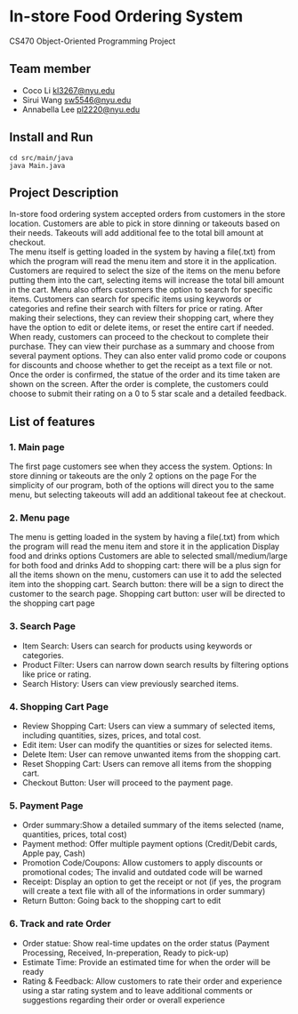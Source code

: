 # In-store Food Ordering System
CS470 Object-Oriented Programming Project

## Team member
- Coco Li kl3267@nyu.edu
- Sirui Wang sw5546@nyu.edu
- Annabella Lee pl2220@nyu.edu

## Install and Run
```
cd src/main/java
java Main.java
```

## Project Description
In-store food ordering system accepted orders from customers in the store location. Customers are able to pick in store dinning or takeouts based on their needs. Takeouts will add additional fee to the total bill amount at checkout.\
The menu itself is getting loaded in the system by having a file(.txt) from which the program will read the menu item and store it in the application. Customers are required to select the size of the items on the menu before putting them into the cart, selecting items will increase the total bill amount in the cart. Menu also offers customers the option to search for specific items. Customers can search for specific items using keywords or categories and refine their search with filters for price or rating. After making their selections, they can review their shopping cart, where they have the option to edit or delete items, or reset the entire cart if needed.\
When ready, customers can proceed to the checkout to complete their purchase. They can view their purchase as a summary and choose from several payment options. They can also enter valid promo code or coupons for discounts and choose whether to get the receipt as a text file or not. Once the order is confirmed, the statue of the order and its time taken are shown on the screen. After the order is complete, the customers could choose to submit their rating on a 0 to 5 star scale and a detailed feedback. 

## List of features
### 1. Main page
The first page customers see when they access the system. 
Options: In store dinning or takeouts are the only 2 options on the page
For the simplicity of our program, both of the options will direct you to the same menu, but selecting takeouts will add an additional takeout fee at checkout.
### 2. Menu page
The menu is getting loaded in the system by having a file(.txt) from which the program will read the menu item and store it in the application
Display food and drinks options
Customers are able to selected small/medium/large for both food and drinks
Add to shopping cart: there will be a plus sign for all the items shown on the menu, customers can use it to add the selected item into the shopping cart.
Search button: there will be a sign to direct the customer to the search page.
Shopping cart button: user will be directed to the shopping cart page
### 3. Search Page
- Item Search: Users can search for products using keywords or categories.
- Product Filter: Users can narrow down search results by filtering options like price or rating.
- Search History: Users can view previously searched items.
### 4. Shopping Cart Page
- Review Shopping Cart: Users can view a summary of selected items, including quantities, sizes, prices, and total cost.
- Edit item: User can modify the quantities or sizes for selected items.
- Delete Item: User can remove unwanted items from the shopping cart.
- Reset Shopping Cart: Users can remove all items from the shopping cart.
- Checkout Button: User will proceed to the payment page.
### 5. Payment Page
- Order summary:Show a detailed summary of the items selected (name, quantities, prices, total cost)
- Payment method: Offer multiple payment options (Credit/Debit cards, Apple pay, Cash)
- Promotion Code/Coupons: Allow customers to apply discounts or promotional codes; The invalid and outdated code will be warned
- Receipt: Display an option to get the receipt or not (if yes, the program will create a text file with all of the informations in order summary)
- Return Button: Going back to the shopping cart to edit
### 6. Track and rate Order
- Order statue: Show real-time updates on the order status (Payment Processing, Received, In-preperation, Ready to pick-up)
- Estimate Time: Provide an estimated time for when the order will be ready
- Rating & Feedback: Allow customers to rate their order and experience using a star rating system and to leave additional comments or suggestions regarding their order or overall experience
